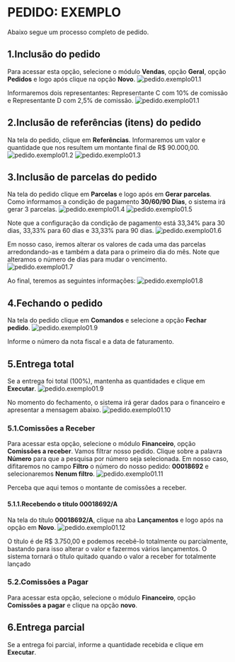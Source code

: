 # PEDIDO: EXEMPLO
Abaixo segue um processo completo de pedido.

## 1.Inclusão do pedido
Para acessar esta opção, selecione o módulo **Vendas**, opção **Geral**, opção **Pedidos** e logo após clique na opção **Novo**.
![pedido.exemplo01.1](https://raw.githubusercontent.com/netforcews/docs-siscom/master/faq/imagens/pedido.exemplo01.0.png)
   
Informaremos dois representantes: Representante C com 10% de comissão e Representante D com 2,5% de comissão.
![pedido.exemplo01.1](https://raw.githubusercontent.com/netforcews/docs-siscom/master/faq/imagens/pedido.exemplo01.1.png)
   
## 2.Inclusão de referências (itens) do pedido
Na tela do pedido, clique em **Referências**.
Informaremos um valor e quantidade que nos resultem um montante final de R$ 90.000,00.   
![pedido.exemplo01.2](https://raw.githubusercontent.com/netforcews/docs-siscom/master/faq/imagens/pedido.exemplo01.2.png)
![pedido.exemplo01.3](https://raw.githubusercontent.com/netforcews/docs-siscom/master/faq/imagens/pedido.exemplo01.3.png)
   
## 3.Inclusão de parcelas do pedido
Na tela do pedido clique em **Parcelas** e logo após em **Gerar parcelas**.
Como informamos a condição de pagamento **30/60/90 Dias**, o sistema irá gerar 3 parcelas.
![pedido.exemplo01.4](https://raw.githubusercontent.com/netforcews/docs-siscom/master/faq/imagens/pedido.exemplo01.4.png)
![pedido.exemplo01.5](https://raw.githubusercontent.com/netforcews/docs-siscom/master/faq/imagens/pedido.exemplo01.5.png)
   
Note que a configuração da condição de pagamento está 33,34% para 30 dias, 33,33% para 60 dias e 33,33% para 90 dias.
![pedido.exemplo01.6](https://raw.githubusercontent.com/netforcews/docs-siscom/master/faq/imagens/pedido.exemplo01.6.png)
  
Em nosso caso, iremos alterar os valores de cada uma das parcelas arredondando-as e também a data para o primeiro dia do mês. Note que alteramos o número de dias para mudar o vencimento.
![pedido.exemplo01.7](https://raw.githubusercontent.com/netforcews/docs-siscom/master/faq/imagens/pedido.exemplo01.7.png)
  
Ao final, teremos as seguintes informações:
![pedido.exemplo01.8](https://raw.githubusercontent.com/netforcews/docs-siscom/master/faq/imagens/pedido.exemplo01.8.png)

## 4.Fechando o pedido
Na tela do pedido clique em **Comandos** e selecione a opção **Fechar pedido**.
![pedido.exemplo01.9](https://raw.githubusercontent.com/netforcews/docs-siscom/master/faq/imagens/pedido.exemplo01.9.png)
   
Informe o número da nota fiscal e a data de faturamento.

## 5.Entrega total
Se a entrega foi total (100%), mantenha as quantidades e clique em **Executar**.
![pedido.exemplo01.9](https://raw.githubusercontent.com/netforcews/docs-siscom/master/faq/imagens/pedido.exemplo01.9.png)
   
No momento do fechamento, o sistema irá gerar dados para o financeiro e apresentar a mensagem abaixo.
![pedido.exemplo01.10](https://raw.githubusercontent.com/netforcews/docs-siscom/master/faq/imagens/pedido.exemplo01.10.png)

### 5.1.Comissões a Receber
Para acessar esta opção, selecione o módulo **Financeiro**, opção **Comissões a receber**. 
Vamos filtrar nosso pedido. Clique sobre a palavra **Número** para que a pesquisa por número seja selecionada. Em nosso caso, difitaremos no campo **Filtro** o número do nosso pedido: **00018692** e selecionaremos **Nenum filtro**.
![pedido.exemplo01.11](https://raw.githubusercontent.com/netforcews/docs-siscom/master/faq/imagens/pedido.exemplo01.11.png)

Perceba que aqui temos o montante de comissões a receber.

#### 5.1.1.Recebendo o titulo 00018692/A
Na tela do título **00018692/A**, clique na aba **Lançamentos** e logo após na opção em **Novo**.
![pedido.exemplo01.12](https://raw.githubusercontent.com/netforcews/docs-siscom/master/faq/imagens/pedido.exemplo01.12.png)

O título é de R$ 3.750,00 e podemos recebê-lo totalmente ou parcialmente, bastando para isso alterar o valor e fazermos vários lançamentos.
O sistema tornará o título quitado quando o valor a receber for totalmente lançado



### 5.2.Comissões a Pagar
Para acessar esta opção, selecione o módulo **Financeiro**, opção **Comissões a pagar** e clique na opção **novo**.

## 6.Entrega parcial
Se a entrega foi parcial, informe a quantidade recebida e clique em **Executar**.

